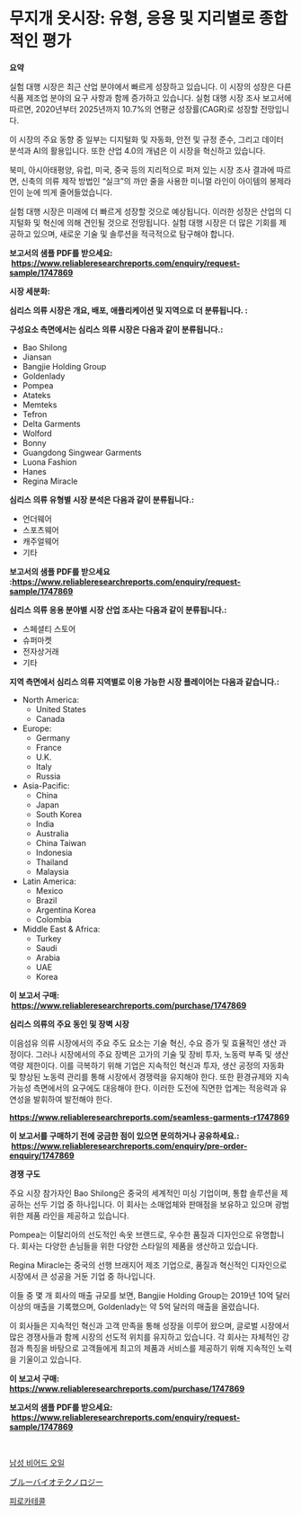<p><h1>무지개 옷시장: 유형, 응용 및 지리별로 종합적인 평가</h1></p><p><strong>요약</strong></p>
<p><p>실험 대행 시장은 최근 산업 분야에서 빠르게 성장하고 있습니다. 이 시장의 성장은 다른 식품 제조업 분야의 요구 사항과 함께 증가하고 있습니다. 실험 대행 시장 조사 보고서에 따르면, 2020년부터 2025년까지 10.7%의 연평균 성장률(CAGR)로 성장할 전망입니다.</p><p>이 시장의 주요 동향 중 일부는 디지털화 및 자동화, 안전 및 규정 준수, 그리고 데이터 분석과 AI의 활용입니다. 또한 산업 4.0의 개념은 이 시장을 혁신하고 있습니다.</p><p>북미, 아시아태평양, 유럽, 미국, 중국 등의 지리적으로 퍼져 있는 시장 조사 결과에 따르면, 신축의 의류 제작 방법인 “실크”의 까만 줄을 사용한 미니멀 라인이 아이템의 봉제라인이 눈에 띄게 줄어들었습니다.</p><p>실험 대행 시장은 미래에 더 빠르게 성장할 것으로 예상됩니다. 이러한 성장은 산업의 디지털화 및 혁신에 의해 견인될 것으로 전망됩니다. 실험 대행 시장은 더 많은 기회를 제공하고 있으며, 새로운 기술 및 솔루션을 적극적으로 탐구해야 합니다.</p></p>
<p><strong>보고서의 샘플 PDF를 받으세요: &nbsp;<a href="https://www.reliableresearchreports.com/enquiry/request-sample/1747869">https://www.reliableresearchreports.com/enquiry/request-sample/1747869</a></strong></p>
<p><strong>시장 세분화:</strong></p>
<p><strong> 심리스 의류 시장은 개요, 배포, 애플리케이션 및 지역으로 더 분류됩니다. :</strong></p>
<p><strong>구성요소 측면에서는 심리스 의류 시장은 다음과 같이 분류됩니다.:</strong></p>
<p><ul><li>Bao Shilong</li><li>Jiansan</li><li>Bangjie Holding Group</li><li>Goldenlady</li><li>Pompea</li><li>Atateks</li><li>Memteks</li><li>Tefron</li><li>Delta Garments</li><li>Wolford</li><li>Bonny</li><li>Guangdong Singwear Garments</li><li>Luona Fashion</li><li>Hanes</li><li>Regina Miracle</li></ul></p>
<p><strong> 심리스 의류 유형별 시장 분석은 다음과 같이 분류됩니다.:</strong></p>
<p><ul><li>언더웨어</li><li>스포츠웨어</li><li>캐주얼웨어</li><li>기타</li></ul></p>
<p><strong>보고서의 샘플 PDF를 받으세요 :<a href="https://www.reliableresearchreports.com/enquiry/request-sample/1747869">https://www.reliableresearchreports.com/enquiry/request-sample/1747869</a></strong></p>
<p><strong> 심리스 의류 응용 분야별 시장 산업 조사는 다음과 같이 분류됩니다.:</strong></p>
<p><ul><li>스페셜티 스토어</li><li>슈퍼마켓</li><li>전자상거래</li><li>기타</li></ul></p>
<p><strong>지역 측면에서 심리스 의류 지역별로 이용 가능한 시장 플레이어는 다음과 같습니다.:</strong></p>
<p><ul>
    <li>
        North America:
        <ul>
            <li>United States</li>
            <li>Canada</li>
        </ul>
    </li>
    <li>
        Europe:
        <ul>
            <li>Germany</li>
            <li>France</li>
            <li>U.K.</li>
            <li>Italy</li>
            <li>Russia</li>
        </ul>
    </li>
    <li>
        Asia-Pacific:
        <ul>
            <li>China</li>
            <li>Japan</li>
            <li>South Korea</li>
            <li>India</li>
            <li>Australia</li>
            <li>China Taiwan</li>
            <li>Indonesia</li>
            <li>Thailand</li>
            <li>Malaysia</li>
        </ul>
    </li>
    <li>
        Latin America:
        <ul>
            <li>Mexico</li>
            <li>Brazil</li>
            <li>Argentina Korea</li>
            <li>Colombia</li>
        </ul>
    </li>
    <li>
        Middle East & Africa:
        <ul>
            <li>Turkey</li>
            <li>Saudi</li>
            <li>Arabia</li>
            <li>UAE</li>
            <li>Korea</li>
        </ul>
    </li>
    </ul></p>
<p><strong>이 보고서 구매: &nbsp;<a href="https://www.reliableresearchreports.com/purchase/1747869">https://www.reliableresearchreports.com/purchase/1747869</a></strong></p>
<p><strong>심리스 의류의 주요 동인 및 장벽 시장</strong></p>
<p><p>이음섬유 의류 시장에서의 주요 주도 요소는 기술 혁신, 수요 증가 및 효율적인 생산 과정이다. 그러나 시장에서의 주요 장벽은 고가의 기술 및 장비 투자, 노동력 부족 및 생산 역량 제한이다. 이를 극복하기 위해 기업은 지속적인 혁신과 투자, 생산 공정의 자동화 및 향상된 노동력 관리를 통해 시장에서 경쟁력을 유지해야 한다. 또한 환경규제와 지속 가능성 측면에서의 요구에도 대응해야 한다. 이러한 도전에 직면한 업계는 적응력과 유연성을 발휘하여 발전해야 한다.</p></p>
<p><strong><a href="https://www.reliableresearchreports.com/seamless-garments-r1747869">https://www.reliableresearchreports.com/seamless-garments-r1747869</a></strong></p>
<p><strong>이 보고서를 구매하기 전에 궁금한 점이 있으면 문의하거나 공유하세요.: &nbsp;<a href="https://www.reliableresearchreports.com/enquiry/pre-order-enquiry/1747869">https://www.reliableresearchreports.com/enquiry/pre-order-enquiry/1747869</a></strong></p>
<p><strong>경쟁 구도</strong></p>
<p><p>주요 시장 참가자인 Bao Shilong은 중국의 세계적인 미싱 기업이며, 통합 솔루션을 제공하는 선두 기업 중 하나입니다. 이 회사는 소매업체와 판매점을 보유하고 있으며 광범위한 제품 라인을 제공하고 있습니다.</p><p>Pompea는 이탈리아의 선도적인 속옷 브랜드로, 우수한 품질과 디자인으로 유명합니다. 회사는 다양한 손님들을 위한 다양한 스타일의 제품을 생산하고 있습니다.</p><p>Regina Miracle는 중국의 선행 브래지어 제조 기업으로, 품질과 혁신적인 디자인으로 시장에서 큰 성공을 거둔 기업 중 하나입니다.</p><p>이들 중 몇 개 회사의 매출 규모를 보면, Bangjie Holding Group는 2019년 10억 달러 이상의 매출을 기록했으며, Goldenlady는 약 5억 달러의 매출을 올렸습니다.</p><p>이 회사들은 지속적인 혁신과 고객 만족을 통해 성장을 이루어 왔으며, 글로벌 시장에서 많은 경쟁사들과 함께 시장의 선도적 위치를 유지하고 있습니다. 각 회사는 자체적인 강점과 특징을 바탕으로 고객들에게 최고의 제품과 서비스를 제공하기 위해 지속적인 노력을 기울이고 있습니다.</p></p>
<p><strong>이 보고서 구매: &nbsp; <a href="https://www.reliableresearchreports.com/purchase/1747869">https://www.reliableresearchreports.com/purchase/1747869</a></strong></p>
<p><strong>보고서의 샘플 PDF를 받으세요: &nbsp;<a href="https://www.reliableresearchreports.com/enquiry/request-sample/1747869">https://www.reliableresearchreports.com/enquiry/request-sample/1747869</a></strong><strong></strong></p>
<p>&nbsp;</p>
<p><p><a href="https://medium.com/@lilmama456456/%EB%82%A8%EC%84%B1-%EC%88%98%EC%97%BC-%EC%98%A4%EC%9D%BC-%EC%8B%9C%EC%9E%A5-%EA%B7%9C%EB%AA%A8-cagr-%ED%8A%B8%EB%A0%8C%EB%93%9C-2024-2030-fe5f0a3f6a30">남성 비어드 오일</a></p><p><a href="https://medium.com/@karinaokon69/%E9%9D%92%E8%89%B2%E7%94%9F%E7%89%A9%E3%83%86%E3%82%AF%E3%83%8E%E3%83%AD%E3%82%B8%E3%83%BC%E5%B8%82%E5%A0%B4-2031%E5%B9%B4%E3%81%BE%E3%81%A7%E3%81%AE%E3%83%88%E3%83%AC%E3%83%B3%E3%83%89-%E4%BA%88%E6%B8%AC-%E7%AB%B6%E4%BA%89%E5%88%86%E6%9E%90-48803aa6de5a">ブルーバイオテクノロジー</a></p><p><a href="https://medium.com/@matthiasdkins856/%ED%94%BC%EB%A1%9C%EC%B9%B4%ED%85%8C%EC%BD%9C-%EC%8B%9C%EC%9E%A5-%EB%B6%84%EC%84%9D-%EA%B7%B8%EC%9D%98-cagr-%EC%8B%9C%EC%9E%A5-%EC%84%B8%EB%B6%84%ED%99%94-%EB%B0%8F-%EC%84%B8%EA%B3%84-%EC%82%B0%EC%97%85-%EA%B0%9C%EC%9A%94-b825f230e8b6">피로카테콜</a></p></p>